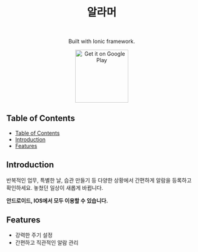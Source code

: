 <h1 align="center"> 알라머 </h1> <br>

<p align="center">
  Built with Ionic framework.
</p>

<p align="center">
  <a href="https://play.google.com/store/apps/details?id=com.alarmer">
    <img alt="Get it on Google Play" title="Google Play" src="http://i.imgur.com/mtGRPuM.png" width="140">
  </a>
</p>

## Table of Contents

- [Table of Contents](#table-of-contents)
- [Introduction](#introduction)
- [Features](#features)

## Introduction

반복적인 업무, 특별한 날, 습관 만들기 등 다양한 상황에서 간편하게 알람을 등록하고 확인하세요. 놓쳤던 일상이 새롭게 바뀝니다.

**안드로이드, IOS에서 모두 이용할 수 있습니다.**


## Features

* 강력한 주기 설정
* 간편하고 직관적인 알람 관리